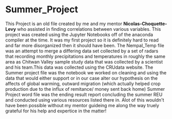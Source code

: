 # Summer_Project
This Project is an old file created by me and my mentor **Nicolas-Choquette-Levy** who assisted in finding correlations between various variables.
This project was created using the Jupyter Notebooks off of the anaconda compiler at the time. It was my first project so it is definitely hard to read and far more disorganized then it should have been.
The Nempal_Temp file was an attempt to merge a differing data set collected by a set of radars that recording monthly precipitations and temperatures in roughly the same area as Chitwan Valley sample study data that was collected by a scientist and his team.This data was collected using the CRUdata website.
The Summer project file was the notebook we worked on cleaning and using the data that would either support or in our case alter our hypothesis on the affects of global warming, outward migration (which actually helped crop production due to the influx of remitance/ money sent back home) 
Summer Project word file was the ending result report concluding the summer REU and  conducted using various resources listed there in.
Alot of this wouldn't have been possible without my mentor guideing me along the way truely grateful for his help and expertice in the matter!

